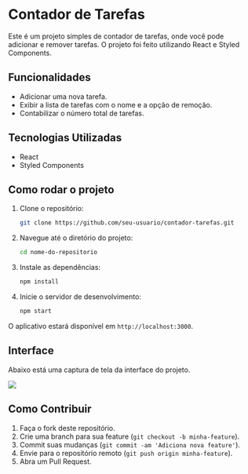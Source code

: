 # Contador de Tarefas

Este é um projeto simples de contador de tarefas, onde você pode adicionar e remover tarefas. O projeto foi feito utilizando React e Styled Components.

## Funcionalidades

- Adicionar uma nova tarefa.
- Exibir a lista de tarefas com o nome e a opção de remoção.
- Contabilizar o número total de tarefas.

## Tecnologias Utilizadas

- React
- Styled Components

## Como rodar o projeto

1. Clone o repositório:
    ```bash
    git clone https://github.com/seu-usuario/contador-tarefas.git
    ```

2. Navegue até o diretório do projeto:
    ```bash
    cd nome-do-repositorio
    ```

3. Instale as dependências:
    ```bash
    npm install
    ```

4. Inicie o servidor de desenvolvimento:
    ```bash
    npm start
    ```

O aplicativo estará disponível em `http://localhost:3000`.

## Interface

Abaixo está uma captura de tela da interface do projeto.

<img src='./assets/interface.png'/>
 
## Como Contribuir

1. Faça o fork deste repositório.
2. Crie uma branch para sua feature (`git checkout -b minha-feature`).
3. Commit suas mudanças (`git commit -am 'Adiciona nova feature'`).
4. Envie para o repositório remoto (`git push origin minha-feature`).
5. Abra um Pull Request.


